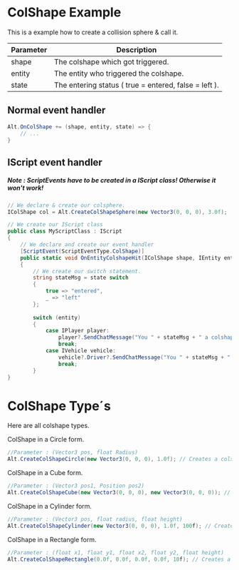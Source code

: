 # ColShape Example

This is a example how to create a collision sphere & call it.

| Parameter | Description  |
|-----------|--------------|
| shape     | The colshape which got triggered. |
| entity    | The entity who triggered the colshape. |
| state     | The entering status ( true = entered, false = left ). |

## Normal event handler

```csharp
Alt.OnColShape += (shape, entity, state) => {
    // ...
}
```


## IScript event handler

##### Note : ScriptEvents have to be created in a IScript class! Otherwise it won't work!

```csharp
// We declare & create our colsphere.
IColShape col = Alt.CreateColShapeSphere(new Vector3(0, 0, 0), 3.0f); 

// We create our IScript class
public class MyScriptClass : IScript
{
    // We declare and create our event handler
    [ScriptEvent(ScriptEventType.ColShape)] 
    public static void OnEntityColshapeHit(IColShape shape, IEntity entity, bool state)
    {
        // We create our switch statement.
        string stateMsg = state switch
        {
            true => "entered",
            _ => "left"
        };
        
        switch (entity)
        {
            case IPlayer player:
                player?.SendChatMessage("You " + stateMsg + " a colshape!");
                break;
            case IVehicle vehicle:
                vehicle?.Driver?.SendChatMessage("You " + stateMsg + " a colshape with your "+ (VehicleModel)vehicle.Model +"!");
                break;
        }
}
```

# ColShape Type´s
Here are all colshape types.


ColShape in a Circle form.
```csharp
//Parameter : (Vector3 pos, float Radius)
Alt.CreateColShapeCircle(new Vector3(0, 0, 0), 1.0f); // Creates a colshape in a form of a circle.
```

ColShape in a Cube form.
```csharp
//Parameter : (Vector3 pos1, Position pos2)
Alt.CreateColShapeCube(new Vector3(0, 0, 0), new Vector3(0, 0, 0)); // Creates a colshape in a form of a cube.
```

ColShape in a Cylinder form.
```csharp
//Parameter : (Vector3 pos, float radius, float height)
Alt.CreateColShapeCylinder(new Vector3(0, 0, 0), 1.0f, 100f); // Creates a colshape in a form of a cylinder.
```

ColShape in a Rectangle form.
```csharp
//Parameter : (float x1, float y1, float x2, float y2, float height)
Alt.CreateColShapeRectangle(0.0f, 0.0f, 0.0f, 0.0f, 10f); // Creates a colshape in a form of a rectangle.
```
